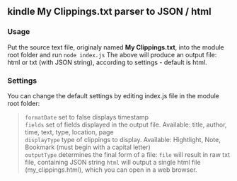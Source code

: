 ## kindle My Clippings.txt parser to JSON / html

### Usage

Put the source text file, originaly named **My Clippings.txt**, into the module root folder and run `node index.js`
The above will produce an output file: html or txt (with JSON string), according to settings - default is html.

### Settings

You can change the default settings by editing index.js file in the module root folder:<br/>
> `formatDate` set to false displays timestamp<br/>
> `fields` set of fields displayed in the output file. Available: title, author, time, text, type, location, page<br/>
> `displayType` type of clippings to display. Available: Hightlight, Note, Bookmark (must begin with a capital letter)<br/>
> `outputType` determines the final form of a file: `file` will result in raw txt file, containing JSON string `html` will output a single html file (my_clippings.html), which you can open in a web browser.<br/>
